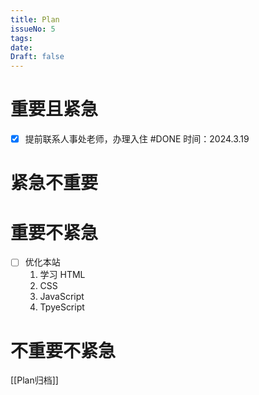 ```yaml
---
title: Plan
issueNo: 5
tags: 
date: 
Draft: false
---
```

<div class="article-header">

# 重要且紧急

- [x] 提前联系人事处老师，办理入住 #DONE 时间：2024.3.19
</div>

<div class="article-header">

# 紧急不重要

</div> 


<div class="article-header">

# 重要不紧急

</div> 

- [ ] 优化本站
	1. 学习 HTML
	2. CSS
	3. JavaScript
	4. TpyeScript


<div class="article-header">

# 不重要不紧急

</div> 


[[Plan归档]]


